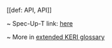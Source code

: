 [[def: API, API]]

~ Spec-Up-T link: <a href='https://weboftrust.github.io/WOT-terms/docs/glossary/API'>here</a>

~ More in <a href="https://weboftrust.github.io/WOT-terms/docs/glossary/API">extended KERI glossary</a>
